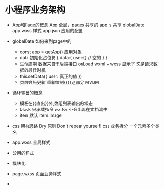 # 小程序业务架构

- App和Page的概念
  App 全局，pages 共享的
  app.js 共享 globalDate
  app.wxss 样式
  app.json 应用的配置

- globalDate 如何来到page中的
  - const app = getApp()
    应用对象
  - data 初始化占位符
    {
      data:{
        user:{} // 空的
      }
    }
  - 生命周期
    数据来自于后端接口
    onLoad wxml + wxss 显示了
    这是请求数据的最佳时机
  - this.setData({
    user: 真正的值
  })
  - 页面会热更新 重新绘制{{}}这部分 MVBM

- 循环输出的概念
  - 模板在{{直出}}外,数组列表输出的常态
  - block 只承载指令 wx:for
    不会出现在文档流中
  - item 默认
    item.image

- css 架构思路
  Dry 原则 Don't repeat yourself!
  css 业务拆分 一个元素多个类名
 - app.wxss 全局样式
  - 公用的样式
  - 模块化
 - page.wxss 页面业务样式
 - 